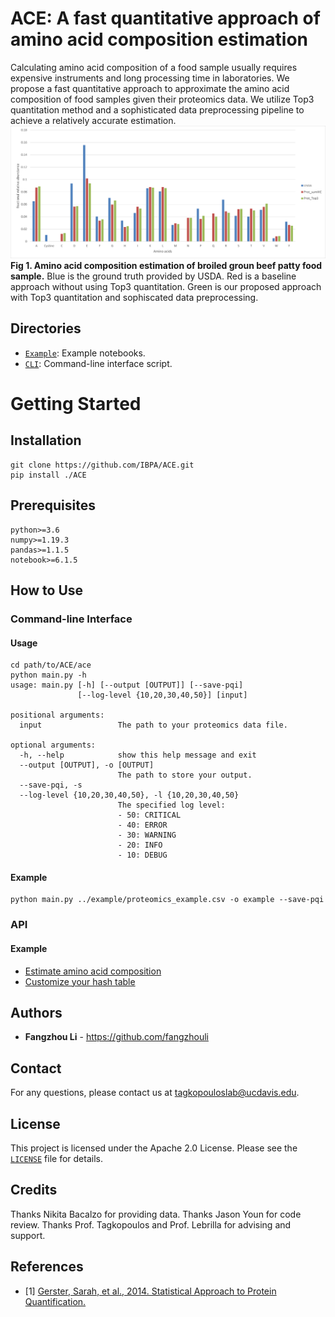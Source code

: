 # ACE: A fast quantitative approach of amino acid composition estimation
Calculating amino acid composition of a food sample usually requires expensive instruments and long processing time in laboratories. We propose a fast quantitative approach to approximate the amino acid composition of food samples given their proteomics data. We utilize Top3 quantitation method and a sophisticated data preprocessing pipeline to achieve a relatively accurate estimation.
![Comparison](./figs/fig1.png)
**Fig 1. Amino acid composition estimation of broiled groun beef patty food sample.** Blue is the ground truth provided by USDA. Red is a baseline approach without using Top3 quantitation. Green is our proposed approach with Top3 quantitation and sophiscated data preprocessing.
## Directories
* <code>[Example](./ace/example)</code>: Example notebooks.
* <code>[CLI](./ace/main.py)</code>: Command-line interface script.

# Getting Started
## Installation
```
git clone https://github.com/IBPA/ACE.git
pip install ./ACE
```

## Prerequisites
```
python>=3.6
numpy>=1.19.3
pandas>=1.1.5
notebook>=6.1.5
```

## How to Use
### Command-line Interface
#### Usage
```
cd path/to/ACE/ace
python main.py -h
usage: main.py [-h] [--output [OUTPUT]] [--save-pqi]
               [--log-level {10,20,30,40,50}] [input]

positional arguments:
  input                 The path to your proteomics data file.

optional arguments:
  -h, --help            show this help message and exit
  --output [OUTPUT], -o [OUTPUT]
                        The path to store your output.
  --save-pqi, -s
  --log-level {10,20,30,40,50}, -l {10,20,30,40,50}
                        The specified log level:
                        - 50: CRITICAL
                        - 40: ERROR
                        - 30: WARNING
                        - 20: INFO
                        - 10: DEBUG
```

#### Example
```
python main.py ../example/proteomics_example.csv -o example --save-pqi
```

### API
#### Example
- [Estimate amino acid composition](./example/estimate_amino_acid_composition.ipynb)
- [Customize your hash table](./example/create_custom_hash_table.ipynb)

## Authors
* **Fangzhou Li** - https://github.com/fangzhouli

## Contact
For any questions, please contact us at tagkopouloslab@ucdavis.edu.

## License
This project is licensed under the Apache 2.0 License. Please see the <code>[LICENSE](./LICENSE)</code> file for details.

## Credits
Thanks Nikita Bacalzo for providing data. Thanks Jason Youn for code review. Thanks Prof. Tagkopoulos and Prof. Lebrilla for advising and support.

## References
- [1] [Gerster, Sarah, et al., 2014. Statistical Approach to Protein Quantification.](https://www.ncbi.nlm.nih.gov/pmc/articles/PMC3916661/)

